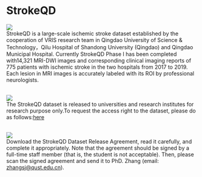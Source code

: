 # StrokeQD
<img src="https://img.shields.io/badge/StrokeQD-Introduction-brightgreen" /><br>
  StrokeQD is a large-scale ischemic stroke dataset established by the cooperation of VRIS research team in Qingdao University of Science & Technology，Qilu Hospital of Shandong University (Qingdao) and Qingdao Municipal Hospital. Currently StrokeQD Phase I has been completed with14,321 MRI-DWI images and corresponding clinical imaging reports of 775 patients with ischemic stroke in the two hospitals from 2017 to 2019. Each lesion in MRI images is accurately labeled with its ROI by professional neurologists.

<br><img src="https://img.shields.io/badge/StrokeQD-Request-brightgreen" /><br>
  The StrokeQD dataset is released to universities and research institutes for research purpose only.To request the access right to the dataset, please do as follows:[here](https://github.com/qustvr501/StrokeQD/blob/main/%E5%8F%91%E5%B8%83%E6%95%B0%E6%8D%AE%E9%9B%86StrokeQD.txt)
<br>

<br><img src="https://img.shields.io/badge/StrokeQD-More-brightgreen" /><br>
  Download the StrokeQD Dataset Release Agreement, read it carefully, and complete it appropriately.
Note that the agreement should be signed by a full-time staff member (that is, the student is not acceptable). 
Then, please scan the signed agreement and send it to PhD. Zhang (email: zhangsj@qust.edu.cn).

